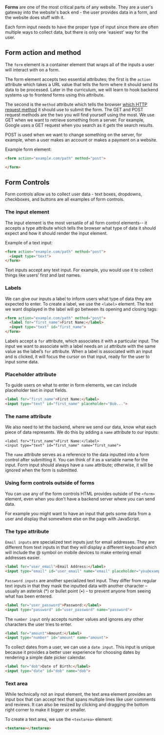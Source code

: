 **Forms** are one of the most critical parts of any website. They are a user's gateway into the website's back end - the user provides data in a form, and the website does stuff with it. 

Each form input needs to have the proper type of input since there are often multiple ways to collect data, but there is only one 'easiest' way for the user. 

## Form action and method

The `form` element is a container element that wraps all of the inputs a user will interact with on a form. 

The form element accepts two essential attributes; the first is the `action` attribute which takes a URL value that tells the form where it should send its data to be processed. Later in the curriculum, we will learn to hook backend systems up to frontend forms using this attribute.

The second is the `method` attribute which tells the browser [which HTTP request method](https://developer.mozilla.org/en-US/docs/Web/HTTP/Methods) it should use to submit the form. The GET and POST request methods are the two you will find yourself using the most. We use GET when we want to retrieve something from a server. For example, Google uses a GET request when you search as it _gets_ the search results.

POST is used when we want to change something on the server, for example, when a user makes an account or makes a payment on a website.

Example form element:
```html
<form action="example.com/path" method="post">

</form>
```

## Form Controls

Form controls allow us to collect user data - text boxes, dropdowns, checkboxes, and buttons are all examples of form controls.

### The input element

The input element is the most versatile of all form control elements-- it accepts a type attribute which tells the browser what type of data it should expect and how it should render the input element.

Example of a text input:
```html
<form action="example.com/path" method="post">
  <input type="text">
</form>
```

Text inputs accept any text input. For example, you would use it to collect things like users’ first and last names.

### Labels

We can give our inputs a label to inform users what type of data they are expected to enter. To create a label, we use the `<label>` element. The text we want displayed in the label will go between its opening and closing tags:

```html
<form action="example.com/path" method="post">
  <label for="first_name">First Name:</label>
  <input type="text" id="first_name">
</form>
```

Labels accept a `for` attribute, which associates it with a particular input. The input we want to associate with a label needs an `id` attribute with the same value as the label’s `for` attribute. When a label is associated with an input and is clicked, it will focus the cursor on that input, ready for the user to input some data.


### Placeholder attribute

To guide users on what to enter in form elements, we can include placeholder text in input fields.

```html
<label for="first_name">First Name:</label>
<input type="text" id="first_name" placeholder="Bob...">
```

### **The name attribute**

We also need to let the backend, where we send our data, know what each piece of data represents. We do this by adding a `name` attribute to our inputs:
```
<label for="first_name">First Name:</label>
<input type="text" id="first_name" name="first_name">
```

The `name` attribute serves as a reference to the data inputted into a form control after submitting it. You can think of it as a variable name for the input. Form input should always have a `name` attribute; otherwise, it will be ignored when the form is submitted.

### **Using form controls outside of forms**

You can use any of the form controls HTML provides outside of the `<form>` element, even when you don’t have a backend server where you can send data.

For example you might want to have an input that gets some data from a user and display that somewhere else on the page with JavaScript.


### **The type attribute**

`Email inputs` are specialized text inputs just for email addresses. They are different from text inputs in that they will display a different keyboard which will include the @ symbol on mobile devices to make entering email addresses easier.

```html
<label for="user_email">Email Address:</label>
<input type="email" id="user_email" name="email" placeholder="you@example.com">
```

`Password inputs` are another specialized text input. They differ from regular text inputs in that they mask the inputted data with another character – usually an asterisk (*) or bullet point (•) – to prevent anyone from seeing what has been entered.

```html
<label for="user_password">Password:</label>
<input type="password" id="user_password" name="password">
```

The `number input` only accepts number values and ignores any other characters the user tries to enter.

```html
<label for="amount">Amount:</label>
<input type="number" id="amount" name="amount">
```

To collect dates from a user, we can use a `date input`. This input is unique because it provides a better user experience for choosing dates by rendering a simple date picker calendar.

```html
<label for="dob">Date of Birth:</label>
<input type="date" id="dob" name="dob">
```

### **Text area**

While technically not an input element, the text area element provides an input box that can accept text that spans multiple lines like user comments and reviews. It can also be resized by clicking and dragging the bottom right corner to make it bigger or smaller.

To create a text area, we use the `<textarea>` element:

```html
<textarea></textarea>
```